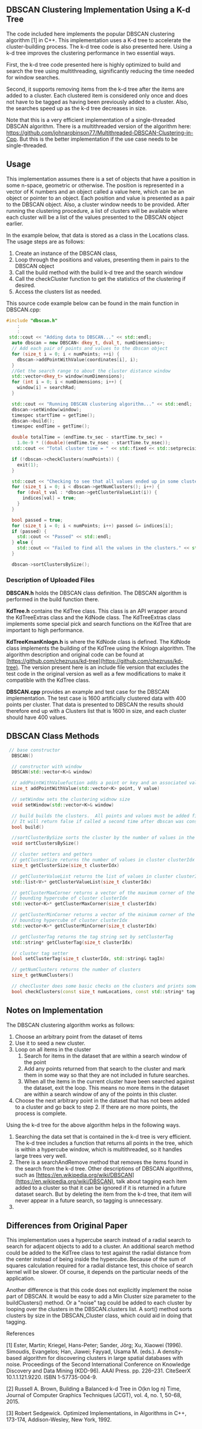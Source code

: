## DBSCAN Clustering Implementation Using a K-d Tree

The code included here implements the popular DBSCAN clustering algorithm [1] in C++.  This implementation uses a K-d tree to accelerate the cluster-building process.  The k-d tree code is also presented here.  Using a k-d tree improves the clustering performance in two essential ways.  

First, the k-d tree code presented here is highly optimized to build and search the tree using multithreading, significantly reducing the time needed for window searches. 

Second, it supports removing items from the k-d tree after the items are added to a cluster.  Each clustered item is considered only once and does not have to be tagged as having been previously added to a cluster.  Also, the searches speed up as the k-d tree decreases in size.

Note that this is a very efficient implementation of a single-threaded DBSCAN algorithm.  There is a multithreaded version of the algorithm here: https://github.com/johnarobinson77/Multithreaded-DBSCAN-Clustering-in-Cpp.  But this is the better implementation if the use case needs to be single-threaded.

## Usage

This implementation assumes there is a set of objects that have a position in some n-space, geometric or otherwise.  The position is represented in a vector of K numbers and an object called a value here, which can be an object or pointer to an object.  Each position and value is presented as a pair to the DBSCAN object.  Also, a cluster window needs to be provided.  After running the clustering procedure, a list of clusters will be available where each cluster will be a list of the values presented to the DBSCAN object earlier. 

In the example below, that data is stored as a class in the Locations class.  The usage steps are as follows:



1. Create an instance of the DBSCAN class,
2. Loop through the positions and values, presenting them in pairs to the DBSCAN object
3. Call the build method with the build k-d tree and the search window
4. Call the checkCluster function to get the statistics of the clustering if desired.
5. Access the clusters list as needed.

This source code example below can be found in the main function in DBSCAN.cpp:


```c++
#include "dbscan.h"
	:
	:
 std::cout << "Adding data to DBSCAN..." << std::endl;
  auto dbscan = new DBSCAN< dkey_t, dval_t, numDimensions>;
  // Add each pair of points and values to the dbscan object
  for (size_t i = 0; i < numPoints; ++i) {
    dbscan->addPointWithValue(coordinates[i], i);
  }
  //Get the search range to about the cluster distance window
  std::vector<dkey_t> window(numDimensions);
  for (int i = 0; i < numDimensions; i++) {
    window[i] = searchRad;
  }

  std::cout << "Running DBSCAN clustering algorithm..." << std::endl;
  dbscan->setWindow(window);
  timespec startTime = getTime();
  dbscan->build();
  timespec endTime = getTime();

  double totalTime = (endTime.tv_sec - startTime.tv_sec) +
    1.0e-9 * ((double)(endTime.tv_nsec - startTime.tv_nsec));
  std::cout << "Total cluster time = " << std::fixed << std::setprecision(2) << totalTime << " seconds" << std::endl << std::endl;

  if (!dbscan->checkClusters(numPoints)) {
    exit(1);
  }

  std::cout << "Checking to see that all values ended up in some cluster" << std::endl;
  for (size_t i = 0; i < dbscan->getNumClusters(); i++) {
    for (dval_t val : *dbscan->getClusterValueList(i)) {
      indices[val] = true;
    }
  }

  bool passed = true;
  for (size_t i = 0; i < numPoints; i++) passed &= indices[i];
  if (passed) {
    std::cout << "Passed" << std::endl;
  } else {
    std::cout << "Failed to find all the values in the clusters." << std::endl;
  }

  dbscan->sortClustersBySize();
```



### Description of Uploaded Files

**DBSCAN.h** holds the DBSCAN class definition.  The DBSCAN algorithm is performed in the build function there. 

**KdTree.h**  contains the KdTree class.  This class is an API wrapper around the KdTreeExtras class and the KdNode class.  The KdTreeExtras class implements some special pick and search functions on the KdTree that are important to high performance.

**KdTreeKmanKnlogn.h** is where the KdNode class is defined.  The KdNode class implements the building of the KdTree using the Knlogn algorithm.  The algorithm description and original code can be found at [https://github.com/chezruss/kd-tree](https://github.com/chezruss/kd-tree). The version present here is an include file version that excludes the test code in the original version as well as a few modifications to make it compatible with the KdTree class.

**DBSCAN.cpp** provides an example and test case for the DBSCAN implementation. The test case is 1600 artificially clustered data with 400 points per cluster.  That data is presented to DBSCAN the results should therefore end up with a Clusters list that is 1600 in size, and each cluster should have 400 values.


## DBSCAN Class Methods


```c++
 // base constructor
  DBSCAN()

  // constructor with window
  DBSCAN(std::vector<K>& window)

  // addPointWithValuefuction adds a point or key and an associated value to the dbscan object
  size_t addPointWithValue(std::vector<K> point, V value)

  // setWindow sets the clustering widnow size
  void setWindow(std::vector<K>& window)

  // build builds the clusters.  All points and values must be added first.
  // It will return false if called a second time after dbscan was constructed.
  bool build()

  //sortClusterBySize sorts the cluster by the number of values in the cluster from largest to smallest
  void sortClustersBySize()

  // cluster setters and getters
  // getClusterSize returns the number of values in cluster clusterIdx
  size_t getClusterSize(size_t clusterIdx)

  // getClusterValueList returns the list of values in cluster clusterIdx
  std::list<V>* getClusterValueList(size_t clusterIdx) 

  // getClusterMaxCorner returns a vector of the maximum corner of the
  // bounding hypercube of cluster clusterIdx
  std::vector<K>* getClusterMaxCorner(size_t clusterIdx)

  // getClusterMinCorner returns a vector of the minimum corner of the
  // bounding hypercube of cluster clusterIdx
  std::vector<K>* getClusterMinCorner(size_t clusterIdx) 

  // getClusterTag returns the tag string set by setClusterTag
  std::string* getClusterTag(size_t clusterIdx)

  // cluster tag setter
  bool setClusterTag(size_t clusterIdx, std::string& tagIn)

  // getNumClusters returns the number of clusters
  size_t getNumClusters()

  // checCluster does some basic checks on the clusters and prints some statistics
  bool checkClusters(const size_t numLocations, const std::string* tag = nullptr)  

```



## Notes on Implementation

The DBSCAN clustering algorithm  works as follows:

1. Choose an arbitrary point from the dataset of items
2. Use it to seed a new cluster.
3. Loop on all items in the cluster
    1. Search for items in the dataset that are within a search window of the point
    2. Add any points returned from that search to the cluster and mark them in some way so that they are not included in future searches.
    3. When all the items in the current cluster have been searched against the dataset, exit the loop.  This means no more items in the dataset are within a search window of any of the points in this cluster.
4. Choose the next arbitrary point in the dataset that has not been added to a cluster and go back to step 2.  If there are no more points, the process is complete.

Using the k-d tree for the above algorithm helps in the following ways.



1. Searching the data set that is contained in the k-d tree is very efficient.  The k-d tree includes a function that returns all points in the tree, which is within a hypercube window, which is multithreaded, so it handles large trees very well.
2. There is a searchAndRemove method that removes the items found in the search from the k-d tree.  Other descriptions of DBSCAN algorithms, such as [https://en.wikipedia.org/wiki/DBSCAN](https://en.wikipedia.org/wiki/DBSCAN), talk about tagging each item added to a cluster so that it can be ignored if it is returned in a future dataset search.  But by deleting the item from the k-d tree, that item will never appear in a future search, so tagging is unnecessary.
3. 


## Differences from Original Paper

This implementation uses a hypercube search instead of a radial search to search for adjacent objects to add to a cluster.  An additional search method could be added to the KdTree class to test against the radial distance from the center instead of being inside the hypercube.  Because of the sum of squares calculation required for a radial distance test, this choice of search kernel will be slower.  Of course, it depends on the particular needs of the application.

Another difference is that this code does not explicitly implement the noise part of DBSCAN.  It would be easy to add a Min Cluster size parameter to the buildClusters() method.  Or a "noise" tag could be added to each cluster by looping over the clusters in the DBSCAN.clusters list.  A sort() method sorts clusters by size in the DBSCAN_Cluster class, which could aid in doing that tagging.

References

[1] Ester, Martin; Kriegel, Hans-Peter; Sander, Jörg; Xu, Xiaowei (1996). Simoudis, Evangelos; Han, Jiawei; Fayyad, Usama M. (eds.). A density-based algorithm for discovering clusters in large spatial databases with noise. Proceedings of the Second International Conference on Knowledge Discovery and Data Mining (KDD-96). AAAI Press. pp. 226–231. CiteSeerX 10.1.1.121.9220. ISBN 1-57735-004-9.

[2] Russell A. Brown, Building a Balanced k-d Tree in O(kn log n) Time, Journal of Computer Graphics Techniques (JCGT), vol. 4, no. 1, 50-68, 2015.

[3] Robert Sedgewick. Optimized Implementations, in Algorithms in C++, 173-174, Addison-Wesley, New York, 1992.
